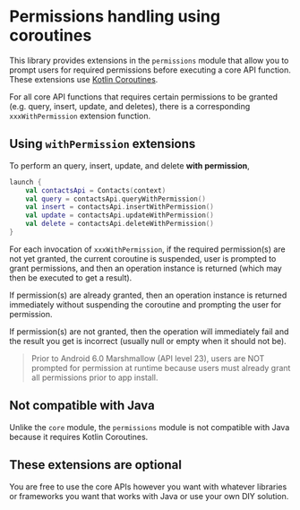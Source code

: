 # Permissions handling using coroutines

This library provides extensions in the `permissions` module that allow you to prompt users for 
required permissions before executing a core API function. These extensions use 
[Kotlin Coroutines][coroutines].

For all core API functions that requires certain permissions to be granted (e.g. query, insert,
update, and deletes), there is a corresponding `xxxWithPermission` extension function.

## Using `withPermission` extensions

To perform an query, insert, update, and delete **with permission**,

```kotlin
launch {
    val contactsApi = Contacts(context)
    val query = contactsApi.queryWithPermission()
    val insert = contactsApi.insertWithPermission()
    val update = contactsApi.updateWithPermission()
    val delete = contactsApi.deleteWithPermission()
}
```

For each invocation of `xxxWithPermission`, if the required permission(s) are not yet granted, 
the current coroutine is suspended, user is prompted to grant permissions, and then an operation
instance is returned (which may then be executed to get a result).

If permission(s) are already granted, then an operation instance is returned immediately without
suspending the coroutine and prompting the user for permission.

If permission(s) are not granted, then the operation will immediately fail and the result you get 
is incorrect (usually null or empty when it should not be).

> Prior to Android 6.0 Marshmallow (API level 23), users are NOT prompted for permission at runtime
> because users must already grant all permissions prior to app install.

## Not compatible with Java

Unlike the `core` module, the `permissions` module is not compatible with Java because it requires 
Kotlin Coroutines.

## These extensions are optional

You are free to use the core APIs however you want with whatever libraries or frameworks you want 
that works with Java or use your own DIY solution.

[coroutines]: https://kotlinlang.org./../coroutines-overview.html